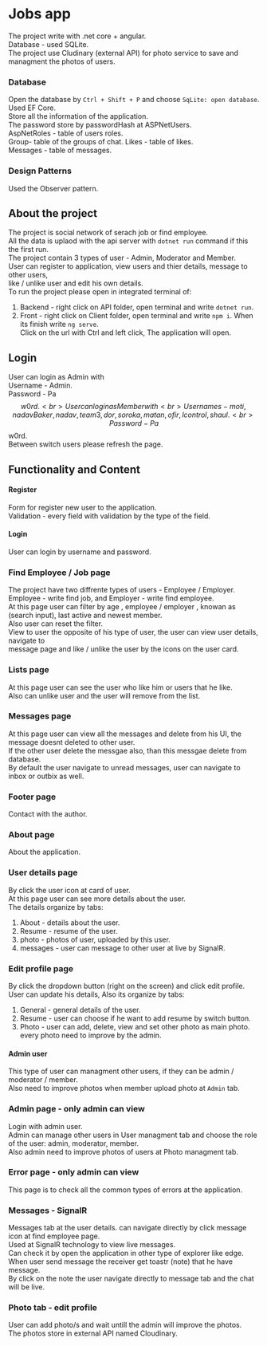 # Jobs app
The project write with .net core + angular. <br>
Database - used SQLite. <br>
The project use Cludinary (external API) for photo service to save and managment the photos of users.
### Database
Open the database by `Ctrl + Shift + P` and choose `SqLite: open database`.<br> 
Used EF Core.<br>
Store all the information of the application.<br>
The password store by passwordHash at ASPNetUsers.<br>
AspNetRoles - table of users roles.<br>
Group- table of the groups of chat.<bt>
Likes - table of likes.<br>
Messages - table of messages. <br>
### Design Patterns
Used the Observer pattern.
## About the project
The project is social network of serach job or find employee. <br>
All the data is uplaod with the api server with `dotnet run` command if this the first run.<br>
The project contain 3 types of user - Admin, Moderator and Member. <br>
User can register to application, view users and thier details, message to other users,<br>
like / unlike user and  edit his own details. <br>
To run the project please open in integrated terminal of:
1. Backend - right click on API folder, open terminal and write `dotnet run`.
2. Front - right click on Client folder, open terminal and write `npm i`. When its finish write `ng serve`.<br>
Click on the url with Ctrl and left click, The application will open.
## Login
User can login as Admin with <br>
Username - Admin. <br>
Password - Pa$$w0rd. <br>
User can login as Member with <br>
Usernames  - moti ,nadavBaker ,nadav ,team3 ,dor ,soroka ,matan ,ofir ,lcontrol ,shaul. <br>
Password - Pa$$w0rd.<br>
Between switch users please refresh the page.
## Functionality and Content
#### Register
Form for register new user to the application.<br>
Validation - every field with validation by the type of the field.
#### Login
User can login by username and password.
### Find Employee / Job page
The project have two diffrente types of users - Employee / Employer. <br>
Employee - write find job, and Employer - write find employee. <br>
At this page user can filter by age , employee / employer , knowan as (search input), last active and newest member. <br>
Also user can reset the filter.<br>
View to user the opposite of his type of user, the user can view user details, navigate to <br>
message page and like / unlike the user by the icons on the user card.
### Lists page
At this page user can see the user who like him or users that he like. <br>
Also  can unlike user and the user will remove from the list.
### Messages page
At this page user can view all the messages and delete from his UI, the message doesnt deleted to other user. <br>
If the other user delete the messgae also, than this messgae delete from database.<br>
By default the user navigate to unread messages, user can navigate to inbox or outbix as well.<br>
### Footer page
Contact with the author.
### About page
About the application.
### User details page
By click the user icon at card of user.<br>
At this page user can see more details about the user.<br>
The details organize by tabs:<br>
1. About - details about the user.
2. Resume - resume of the user.
3. photo - photos of user, uploaded by this user.
4. messages - user can message to other user at live by SignalR. 
### Edit profile page
By click the dropdown button (right on the screen) and click edit profile.<br>
User can update his details, Also its organize by tabs:<br>
1. General - general details of the user.
2. Resume - user can choose if he want to add resume by switch button.
3. Photo - user can add, delete, view and set other photo as main photo. every photo need to improve by the admin.
#### Admin user
This type of user can managment other users, if they can be admin / moderator / member. <br>
Also need to improve photos when member upload photo at `Admin` tab.
### Admin page - only admin can view
Login with admin user. <br>
Admin can manage other users in User managment tab and choose the role of the user: admin, moderator, member.<br>
Also admin need to improve photos of users at Photo managment tab.
### Error page - only admin can view
This page is to check all the common types of errors at the application.
### Messages - SignalR
Messages tab at the user details. can navigate directly by click message icon at find employee page.<br>
Used at SignalR technology to view live messages.<br>
Can check it by open the application in other type of explorer like edge.<br>
When user send message the receiver get toastr (note) that he have message.<br>
 By click on the note the user navigate directly to message tab and the chat will be live.<br>
 ### Photo tab - edit profile
User can add photo/s and wait untill the admin will improve the photos.<br>
The photos store in external API named Cloudinary.<br>